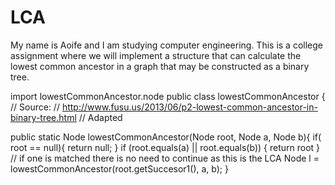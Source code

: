 # LCA
My name is Aoife and I am studying computer engineering. This is a college assignment where we will implement a structure that can calculate the lowest common ancestor in a graph that may be constructed as a binary tree. 


import lowestCommonAncestor.node
public class lowestCommonAncestor {
	  // Source:
		// http://www.fusu.us/2013/06/p2-lowest-common-ancestor-in-binary-tree.html
		// Adapted
    
public static Node lowestCommonAncestor(Node root, Node a, Node b){
if( root == null){
return null;
}
if (root.equals(a) || root.equals(b)) {
return root 
}
// if one is matched there is no need to continue as this is the LCA
Node l = lowestCommonAncestor(root.getSuccesor1(), a, b);
}
